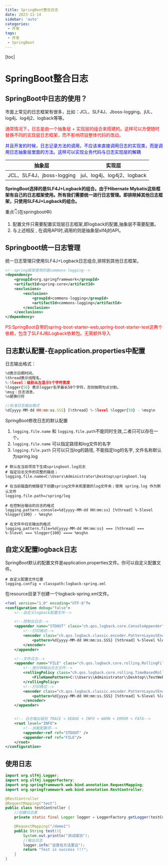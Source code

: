 ```yaml
---
title: SpringBoot整合日志
date: 2023-11-14
sidebar: 'auto'
categories:
 - 开发
tags:
 - 开发
 - SpringBoot
---
```


[toc]

# SpringBoot整合日志

## SpringBoot中日志的使用？

市面上常见的日志框架有很多，比如：JCL、SLF4J、Jboss-logging、jUL、log4j、log4j2、logback等等。

<span style="color: red;">通常情况下，日志是由一个抽象层 + 实现层的组合来搭建的。这样可以方便随时替换不同的实现层日志框架，而不影响项目整体代码的改动。</span>

<span style="color: blue;">并且开发的时候，日志记录方法的调用，不应该来直接调用日志的实现类，而是调用日志抽象层里面的方法。这样可以实现业务代码与日志实现层的解耦</span>


|  抽象层   | 实现层  |
|  ----  | ----  |
| JCL、SLF4J、jboss-logging  | jul、log4j、log4j2、logback |


**SpringBoot选择的是SLF4J+Logback的组合。由于Hibernate Mybatis这些框架有自己的日志框架使用。所有我们需要统一进行日志管理。即排除掉其他日志框架，只使用SLF4J+Logback的组合。**

重点👇(在springboot中)

1. 配置文件只需要配置实现层日志框架,即logback的配置,抽象层不需要配置。
2. 与上述相反 , 在调用API时,调用的则是抽象层slf4j的API。


## Springboot统一日志管理

统一日志管理只使用SLF4J+Logback日志组合,排除到其他日志框架。

```xml
<!--spring框架使用的是commons-logging-->
<dependency>
    <groupId>org.springframework</groupId>
    <artifactId>spring-core</artifactId>
    <exclusions>
        <exclusion>
            <groupId>commons-logging</groupId>
            <artifactId>commons-logging</artifactId>
        </exclusion>
    </exclusions>
</dependency>
```

<span style="color: red;">PS:SpringBoot自带的spring-boot-starter-web,spring-boot-starter-test这两个依赖，包含了SLF4J和Logback依赖包。无需额外导入</span>


## 日志默认配置-在application.properties中配置

日志输出格式：
```js
%d表示日期时间，
%thread表示线程名，
%-5level：级别从左显示5个字符宽度
%logger{50} 表示logger名字最长50个字符，否则按照句点分割。
%msg：日志消息，
%n是换行符

//标准日志输出格式
%d{yyyy-MM-dd HH:mm:ss.SSS} [%thread] %-5level %logger{50} - %msg%n
```

SpringBoot修改日志的默认配置

1. `logging.file.name` 和 `logging.file.path`不能同时生效,二者只可以存在一个。
2. `logging.file.name` 可以指定路径和log文件的名字
3. `logging.file.path` 只可以只当log的路径, 不能指定log的名字, 文件名称默认为spring.log

```properties
# 默认在当前项目下生成springboot.log日志
# 指定日志文件的完整的路径；
logging.file.name=C:\Users\Administrator\Desktop\springboot.log

# 在当前磁盘的根路径下创建spring文件夹和里面的log文件夹；使用 spring.log 作为默认文件
logging.file.path=/spring/log

# 在控制台输出的日志的格式
logging.pattern.console=%d{yyyy-MM-dd HH:mm:ss} [%thread] %-5level %logger{100} - %msg%n

# 在文件中日志输出的格式
logging.pattern.file=%d{yyyy-MM-dd HH:mm:ss} === [%thread] === %-5level === %logger{100} ==== %msg%n
```


## 自定义配置logback日志


SpringBoot默认的配置文件是application.properties文件。你可以自定义配置文件。

```properties
# 自定义配置文件位置
logging.config = classpath:logback-spring.xml
```

在resource目录下创建一个logback-spring.xml文件。
```xml
<?xml version="1.0" encoding="UTF-8"?>
<configuration debug="false">
    <!--自定义logback配置文件-->

    <!--控制台日志-->
    <appender name="STDOUT" class="ch.qos.logback.core.ConsoleAppender">
        <!--打印格式-->
        <encoder class="ch.qos.logback.classic.encoder.PatternLayoutEncoder">
            <pattern>%d{yyyy-MM-dd HH:mm:ss.SSS} [%thread] %-5level %logger{100} - %msg%n</pattern>
        </encoder>
    </appender>

    <!--文件日志-->
    <appender name="FILE" class="ch.qos.logback.core.rolling.RollingFileAppender">
        <!--按分钟输出日志文件-->
        <rollingPolicy class="ch.qos.logback.core.rolling.TimeBasedRollingPolicy">
            <FileNamePattern>C:\\Users\\Administrator\\Desktop\\TestWeb.log.%d{yyyy-MM-dd-HH-mm}.log</FileNamePattern>
        </rollingPolicy>
        <!--打印格式-->
        <encoder class="ch.qos.logback.classic.encoder.PatternLayoutEncoder">
            <pattern>%d{yyyy-MM-dd HH:mm:ss.SSS} [%thread] %-5level %logger{100} - %msg%n</pattern>
        </encoder>
    </appender>


    <!-- 日志输出级别 TRACE < DEBUG < INFO < WARN < ERROR < FATA-->
    <root level="INFO">
        <!--加载配置项-->
        <appender-ref ref="STDOUT" />
        <appender-ref ref="FILE"/>
    </root>
</configuration>
```

## 使用日志

```java
import org.slf4j.Logger;
import org.slf4j.LoggerFactory;
import org.springframework.web.bind.annotation.RequestMapping;
import org.springframework.web.bind.annotation.RestController;

@RestController
@RequestMapping("test")
public class testController {
    //创建日志类
    private static final Logger logger = LoggerFactory.getLogger(testController.class);

    @RequestMapping("/demo1")
    public String test(){
        System.out.println("测试成功");
        //输出日志
        logger.info("这是在方法里边");
        return "Test is success !!!";
    }
}
```

